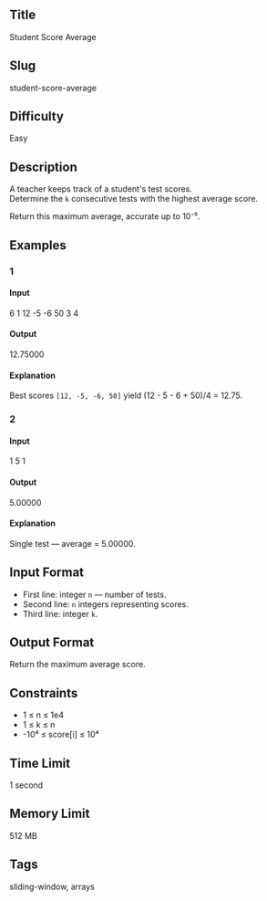 ## Title
Student Score Average

## Slug
student-score-average

## Difficulty
Easy

## Description

A teacher keeps track of a student's test scores.  
Determine the `k` consecutive tests with the highest average score.

Return this maximum average, accurate up to 10⁻⁵.

## Examples

### 1
#### Input
6
1 12 -5 -6 50 3
4

#### Output
12.75000

#### Explanation
Best scores `[12, -5, -6, 50]` yield (12 - 5 - 6 + 50)/4 = 12.75.

### 2
#### Input
1
5
1

#### Output
5.00000

#### Explanation
Single test — average = 5.00000.

## Input Format
- First line: integer `n` — number of tests.  
- Second line: `n` integers representing scores.  
- Third line: integer `k`.

## Output Format
Return the maximum average score.

## Constraints
- 1 ≤ n ≤ 1e4  
- 1 ≤ k ≤ n  
- -10⁴ ≤ score[i] ≤ 10⁴  

## Time Limit
1 second

## Memory Limit
512 MB

## Tags
sliding-window, arrays
